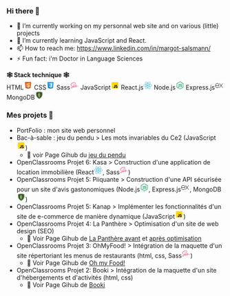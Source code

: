 ### Hi there 👋 

- 🔭 I’m currently working on my personnal web site and on various (little) projects
- 🌱 I’m currently learning JavaScript and React.
- 📫 How to reach me: https://www.linkedin.com/in/margot-salsmann/ 
- ⚡ Fun fact: i'm Doctor in Language Sciences

**🕸 Stack technique 🕸** <br>
HTML<img src="./icons8-html-48.png" width="20px"> CSS<img src="./icons8-css-48.png" width="20px"/> Sass<img src="./icons8-sass-48.png" width="20px"/> JavaScript<img src="./icons8-javascript-48.png" width="20px"/> React.js<img src="./icons8-react-js-48.png" width="20px"/> Node.js<img src="./icons8-node-js-48.png" width="20px"/> Express.js<img src="./icons8-express-js-48.png" width="20px"/> MongoDB<img src="./icons8-mongodb-48.png" width="20px"/>

### Mes projets 🤖
* PortFolio : mon site web personnel
* Bac-à-sable : jeu du pendu > Les mots invariables du Ce2 (JavaScript<img src="./icons8-javascript-48.png" width="20px"/>)
  * 📍 <span> voir Page Gihub du <a href="https://zeiah.github.io/Zeiah_Bac-a-sable_Jeu_LePendu_github.io/">jeu du pendu</a>
* OpenClassrooms Projet 6: Kasa > Construction d'une application de location immobilière (React<img src="./icons8-react-js-48.png" width="20px"/>, Sass<img src="./icons8-sass-48.png" width="20px"/>)
* OpenClassrooms Projet 5: Piiquante > Construction d'une API sécurisée pour un site d'avis gastonomiques (Node.js<img src="./icons8-node-js-48.png" width="20px"/>, Express.js<img src="./icons8-express-js-48.png" width="20px"/>, MongoDB<img src="./icons8-mongodb-48.png" width="20px"/>)
* OpenClassrooms Projet 5: Kanap > Implémenter les fonctionnalités d'un site de e-commerce de manière dynamique (JavaScript<img src="./icons8-javascript-48.png" width="20px"/>)
* OpenClassrooms Projet 4: La Panthère > Optimisation d'un site de web design (SEO)
  * 📍 <span> Voir Page Gihub de </span> <a href="https://zeiah.github.io/Zeiah_OC_P4_LaPanthere_avant_github.io/index.html"> La Panthère avant</a> <span> et </span> <a href="https://zeiah.github.io/Zeiah_OC_P4_LaPanthere_optimisation_github.io/"> après optimisation</a> 
* OpenClassrooms Projet 3: OhMyFood! > Intégration de la maquette d'un site répertoriant les menus de restaurants (html, css, Sass<img src="./icons8-sass-48.png" width="20px"/>)
  * 📍 <span> Voir Page Gihub de </span> <a href="https://zeiah.github.io/Zeiah_OC_P3_Ohmyfood_github.io/index.html">Oh my Food!</a>
* OpenClassrooms Projet 2: Booki > Intégration de la maquette d'un site d'hébergements et d'activités (html, css)
  * 📍 <span> Voir Page Gihub de </span> <a href="https://zeiah.github.io/Zeiah_OC_P2_Booki_github.io/index.html">Booki</a> 
 


<!--
**Zeiah/Zeiah** is a ✨ _special_ ✨ repository because its `README.md` (this file) appears on your GitHub profile.
-->
